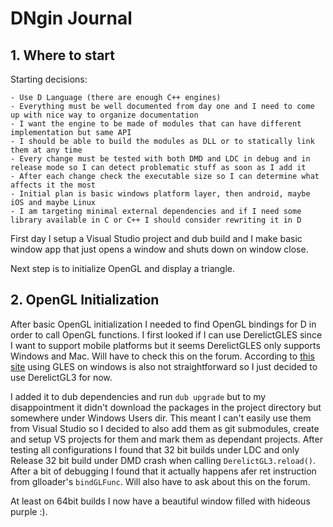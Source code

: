 # DNgin Journal

## 1. Where to start

Starting decisions:

	- Use D Language (there are enough C++ engines)
	- Everything must be well documented from day one and I need to come up with nice way to organize documentation
	- I want the engine to be made of modules that can have different implementation but same API
	- I should be able to build the modules as DLL or to statically link them at any time
	- Every change must be tested with both DMD and LDC in debug and in release mode so I can detect problematic stuff as soon as I add it
	- After each change check the executable size so I can determine what affects it the most
	- Initial plan is basic windows platform layer, then android, maybe iOS and maybe Linux
	- I am targeting minimal external dependencies and if I need some library available in C or C++ I should consider rewriting it in D

First day I setup a Visual Studio project and dub build and I make basic window app that just opens a window and shuts down on window close.

Next step is to initialize OpenGL and display a triangle.

## 2. OpenGL Initialization
After basic OpenGL initialization I needed to find OpenGL bindings for D in order to call OpenGL functions. I first looked if I can use DerelictGLES since I want to support mobile platforms but it seems DerelictGLES only supports Windows and Mac. Will have to check this on the forum. According to [this site](https://www.saschawillems.de/?page_id=1822) using GLES on windows is also not straightforward so I just decided to use DerelictGL3 for now.

I added it to dub dependencies and run `dub upgrade` but to my disappointment it didn't download the packages in the project directory but somewhere under Windows Users dir. This meant I can't easily use them from Visual Studio so I decided to also add them as git submodules, create and setup VS projects for them and mark them as dependant projects. After testing all configurations I found that 32 bit builds under LDC and only Release 32 bit build under DMD crash when calling `DerelictGL3.reload()`. After a bit of debugging I found that it actually happens afer ret instruction from glloader's `bindGLFunc`. Will also have to ask about this on the forum.

At least on 64bit builds I now have a beautiful window filled with hideous purple :).